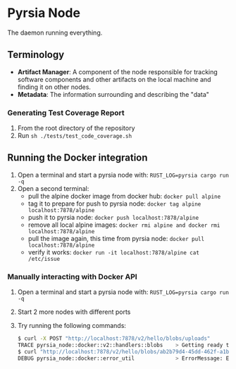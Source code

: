 # Pyrsia Node

The daemon running everything.

## Terminology

- **Artifact Manager**: A component of the node responsible for tracking software components and other artifacts on the local machine and finding it on other nodes.
- **Metadata**: The information surrounding and describing the "data"

### Generating Test Coverage Report

1. From the root directory of the repository
2. Run `sh ./tests/test_code_coverage.sh`

## Running the Docker integration

1. Open a terminal and start a pyrsia node with: `RUST_LOG=pyrsia cargo run -q`
2. Open a second terminal:
   - pull the alpine docker image from docker hub: `docker pull alpine`
   - tag it to prepare for push to pyrsia node: `docker tag alpine localhost:7878/alpine`
   - push it to pyrsia node: `docker push localhost:7878/alpine`
   - remove all local alpine images: `docker rmi alpine and docker rmi localhost:7878/alpine`
   - pull the image again, this time from pyrsia node: `docker pull localhost:7878/alpine`
   - verify it works: `docker run -it localhost:7878/alpine cat /etc/issue`

### Manually interacting with Docker API

1. Open a terminal and start a pyrsia node with: `RUST_LOG=pyrsia cargo run -q`
2. Start 2 more nodes with different ports
3. Try running the following commands:

   ```sh
   $ curl -X POST "http://localhost:7878/v2/hello/blobs/uploads"
   TRACE pyrsia_node::docker::v2::handlers::blobs    > Getting ready to start new upload for hello - 0dc2f7e1-d943-481e-93a8-227c4909c632
   $ curl "http://localhost:7878/v2/hello/blobs/ab2b79d4-45dd-462f-a1bf-8b863944156e"
   DEBUG pyrsia_node::docker::error_util             > ErrorMessage: ErrorMessage { code: BlobDoesNotExist("445e800d-3da0-4d7f-8644-e590931f526d"), message: "" }
   ```
